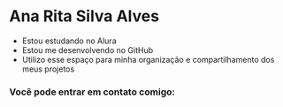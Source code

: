 # Ana Rita Silva Alves

- Estou estudando no Alura
- Estou me desenvolvendo no GitHub
- Utilizo esse espaço para minha organização e compartilhamento dos meus projetos

### Você pode entrar em contato comigo:

